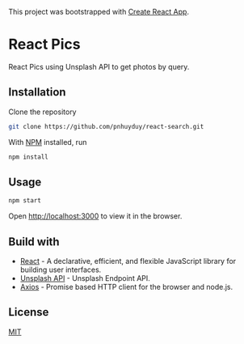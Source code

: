 This project was bootstrapped with [Create React App](https://github.com/facebook/create-react-app).

# React Pics

React Pics using Unsplash API to get photos by query.
## Installation
Clone the repository
```bash
git clone https://github.com/pnhuyduy/react-search.git
```
With [NPM](https://npmjs.org/) installed, run
```bash
npm install
```

## Usage

```python
npm start
```
Open [http://localhost:3000](http://localhost:3000) to view it in the browser.

## Build with
* [React](https://reactjs.org/) - A declarative, efficient, and flexible JavaScript library for building user interfaces.
* [Unsplash API](https://unsplash.com/developers) - Unsplash Endpoint API.
* [Axios](https://github.com/axios/axios) - Promise based HTTP client for the browser and node.js.

## License
[MIT](https://choosealicense.com/licenses/mit/)

